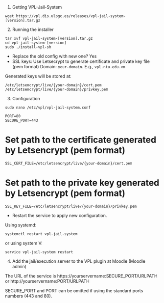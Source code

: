 1. Getting VPL-Jail-System
```cosole
wget https://vpl.dis.ulpgc.es/releases/vpl-jail-system-[version].tar.gz
```

2. Running the installer 
```console
tar xvf vpl-jail-system-[version].tar.gz
cd vpl-jail-system-[version]
sudo ./install-vpl-sh
```

- Replace the old config with new one? Yes
- SSL keys: Use Letsecrypt to generate certificate and private key file (pem format)
Domain: `your-domain`. E.g., `vpl.ntu.edu.vn`

Generated keys will be stored at:
```console
/etc/letsencrypt/live/{your-domain}/cert.pem
/etc/letsencrypt/live/{your-domain}/privkey.pem
```

3. Configuration
```console
sudo nano /etc/vpl/vpl-jail-system.conf
```
```
PORT=80
SECURE_PORT=443
```
# Set path to the certificate generated by Letsencrypt (pem format)
```console
SSL_CERT_FILE=/etc/letsencrypt/live/{your-domain}/cert.pem
```

# Set path to the private key generated by Letsencrypt (pem format)
```console
SSL_KEY_FILE=/etc/letsencrypt/live/{your-domain}/privkey.pem
```

- Restart the service to apply new configuration.

Using systemd:
```console
systemctl restart vpl-jail-system
```

or using system V:
```console
service vpl-jail-system restart
```

4. Add the jail/execution server to the VPL plugin at Moodle (Moodle admin)

The URL of the service is https://yourservername:SECURE_PORT/URLPATH or http://yourservername:PORT/URLPATH

SECURE_PORT and PORT can be omitted if using the standard ports numbers (443 and 80).